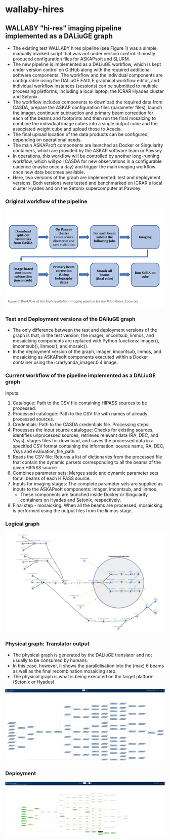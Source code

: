 # wallaby-hires

## WALLABY "hi-res" imaging pipeline implemented as a DALiuGE graph
- The existing test WALLABY hires pipeline (see Figure 1) was a simple, manually invoked script that was not under version control. It mostly produced configuration files for ASKAPsoft and SLURM. 
- The new pipeline is implemented as a DALiuGE workflow, which is kept under version control on GitHub along with the required additional software components. The workflow and the individual components are configurable using the DALiuGE EAGLE graphical workflow editor, and individual workflow instances (sessions) can be submitted to multiple processing platforms, including a local laptop, the ICRAR Hyades cluster and Setonix.
- The workflow includes components to download the required data from CASDA, prepare the ASKAP configuration files (parameter files), launch the imager, continuum subtraction and primary beam correction for each of the beams and footprints and then run the final mosaicing to combine the individual image cubes into a single output cube and the associated weight cube and upload those to Acacia.
- The final upload location of the data products can be configured, depending on operational needs.
- The main ASKAPsoft components are launched as Docker or Singularity containers, which are provided by the ASKAP software team or Pawsey.
- In operations, this workflow will be controlled by another long-running workflow, which will poll CASDA for new observations in a configurable cadence (maybe once a day) and trigger the main imaging workflow once new data becomes available.
- Here, two versions of the graph are implemented: test and deployment versions. Both versions were tested and benchmarked on ICRAR's local cluster Hyades and on the Setonix supercomputer at Pawsey. 

### Original workflow of the pipeline
![Alt text](images/wallaby-hires-old-pipeline.png)

### Test and Deployment versions of the DAliuGE graph
- The only difference between the test and deployment versions of the graph is that, in the test version, the imager, imcontsub, linmos, and mosaicking components are replaced with Python functions: imager(), imcontsub(), linmos(), and mosaic().
- In the deployment version of the graph, imager, imcontsub, linmos, and mosaicking as ASKAPsoft components executed within a Docker container using the icrar/yanda_imager:0.4 image.

### Current workflow of the pipeline implemented as a DALiuGE graph
Inputs: 
1. Catalogue: Path to the CSV file containing HIPASS sources to be processed.
2. Processed catalogue: Path to the CSV file with names of already processed sources.
3. Credentials: Path to the CASDA credentials file. 
Processing steps:
1. Processes the input source catalogue: Checks for existing sources, identifies unprocessed sources, retrieves relevant data (RA, DEC, and Vsys), stages files for download, and saves the processed data in a specified CSV format containing the information: source name, RA, DEC, Vsys and evaluation_file_path. 
2. Reads the CSV file: Returns a list of dictionaries from the processed file that contain the dynamic parsets corresponding to all the beams of the given HIPASS source.
3. Combines parameter sets: Merges static and dynamic parameter sets for all beams of each HIPASS source.
4. Inputs for imaging stages: The complete parameter sets are supplied as inputs to the ASKAPsoft components: imager, imcontsub, and linmos.
     - These components are launched inside Docker or Singularity containers on Hyades and Setonix, respectively. 
6. Final step - mosaicking: When all the beams are processed, mosaicking is performed using the output files from the linmos stage. 

### Logical graph
![Alt text](images/test-graph-logical.png)

### Physical graph: Translator output 
- The physical graph is generated by the DALiuGE translator and not usually to be consumed by humans. 
- In this case, however, it shows the parallelisation into the (max) 6 beams as well as the final recombination mosaicing step.
- The physical graph is what is being executed on the target platform (Setonix or Hyades).

![Alt text](images/test-graph-translator.png)

### Deployment 
![Alt text](images/test-graph-deploment.png)

